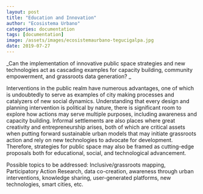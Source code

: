 ```yaml
---
layout: post
title: "Education and Innovation"
author: "Ecosistema Urbano"
categories: documentation
tags: [documentation]
image: /assets/images/ecosistemaurbano-tegucigalpa.jpg
date: 2019-07-27
---
```


_Can the implementation of innovative public space strategies and new technologies act as cascading examples for capacity building, community empowerment, and grassroots data generation? _

Interventions in the public realm have numerous advantages, one of which is undoubtedly to serve as examples of city making processes and catalyzers of new social dynamics. Understanding that every design and planning intervention is political by nature, there is significant room to explore how actions may serve multiple purposes, including awareness and capacity  building. Informal settlements are also places where great creativity and entrepreneurship arises, both of which are critical assets when putting forward sustainable urban models that may initiate grassroots action and rely on new technologies to advocate for development. Therefore, strategies for public space may also be framed as cutting-edge proposals both for educational, social, and technological advancement.

Possible topics to be addressed: Inclusive/grassroots mapping, Participatory Action Research, data co-creation, awareness through urban interventions, knowledge sharing, user-generated platforms, new technologies, smart cities, etc. 